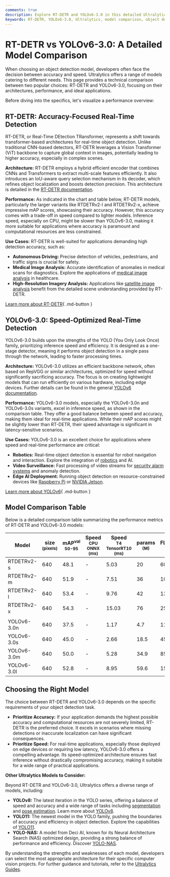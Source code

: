 ```yaml
---
comments: true
description: Explore RT-DETR and YOLOv6-3.0 in this detailed Ultralytics guide. Compare accuracy, speed, and applications to select the best model for your needs.
keywords: RT-DETR, YOLOv6-3.0, Ultralytics, model comparison, object detection, real-time detection, accuracy vs speed, computer vision
---
```


# RT-DETR vs YOLOv6-3.0: A Detailed Model Comparison

When choosing an object detection model, developers often face the decision between accuracy and speed. Ultralytics offers a range of models catering to different needs. This page provides a technical comparison between two popular choices: RT-DETR and YOLOv6-3.0, focusing on their architectures, performance, and ideal applications.

Before diving into the specifics, let's visualize a performance overview:

<script async src="https://cdn.jsdelivr.net/npm/chart.js@latest/dist/chart.min.js"></script>
<script defer src="../../javascript/benchmark.js"></script>

<canvas id="modelComparisonChart" width="1024" height="400" active-models='["RTDETRv2", "YOLOv6-3.0"]'></canvas>

## RT-DETR: Accuracy-Focused Real-Time Detection

RT-DETR, or Real-Time DEtection TRansformer, represents a shift towards transformer-based architectures for real-time object detection. Unlike traditional CNN-based detectors, RT-DETR leverages a Vision Transformer (ViT) backbone to capture global context in images, potentially leading to higher accuracy, especially in complex scenes.

**Architecture:** RT-DETR employs a hybrid efficient encoder that combines CNNs and Transformers to extract multi-scale features efficiently. It also introduces an IoU-aware query selection mechanism in its decoder, which refines object localization and boosts detection precision. This architecture is detailed in the [RT-DETR documentation](https://docs.ultralytics.com/models/rtdetr/).

**Performance:** As indicated in the chart and table below, RT-DETR models, particularly the larger variants like RTDETRv2-l and RTDETRv2-x, achieve impressive mAP scores, showcasing their accuracy. However, this accuracy comes with a trade-off in speed compared to lighter models. Inference speed, especially on CPU, might be slower than YOLOv6-3.0, making it more suitable for applications where accuracy is paramount and computational resources are less constrained.

**Use Cases:** RT-DETR is well-suited for applications demanding high detection accuracy, such as:

- **Autonomous Driving:** Precise detection of vehicles, pedestrians, and traffic signs is crucial for safety.
- **Medical Image Analysis:** Accurate identification of anomalies in medical scans for diagnostics. Explore the applications of [medical image analysis](https://www.ultralytics.com/glossary/medical-image-analysis) in healthcare.
- **High-Resolution Imagery Analysis:** Applications like [satellite image analysis](https://www.ultralytics.com/glossary/satellite-image-analysis) benefit from the detailed scene understanding provided by RT-DETR.

[Learn more about RT-DETR](https://docs.ultralytics.com/models/rtdetr/){ .md-button }

## YOLOv6-3.0: Speed-Optimized Real-Time Detection

YOLOv6-3.0 builds upon the strengths of the YOLO (You Only Look Once) family, prioritizing inference speed and efficiency. It is designed as a one-stage detector, meaning it performs object detection in a single pass through the network, leading to faster processing times.

**Architecture:** YOLOv6-3.0 utilizes an efficient backbone network, often based on RepVGG or similar architectures, optimized for speed without significantly sacrificing accuracy. The focus is on creating lightweight models that can run efficiently on various hardware, including edge devices. Further details can be found in the general [YOLOv6 documentation](https://docs.ultralytics.com/models/yolov6/).

**Performance:** YOLOv6-3.0 models, especially the YOLOv6-3.0n and YOLOv6-3.0s variants, excel in inference speed, as shown in the comparison table. They offer a good balance between speed and accuracy, making them ideal for real-time applications. While their mAP scores might be slightly lower than RT-DETR, their speed advantage is significant in latency-sensitive scenarios.

**Use Cases:** YOLOv6-3.0 is an excellent choice for applications where speed and real-time performance are critical:

- **Robotics:** Real-time object detection is essential for robot navigation and interaction. Explore the integration of [robotics](https://www.ultralytics.com/glossary/robotics) and AI.
- **Video Surveillance:** Fast processing of video streams for [security alarm systems](https://docs.ultralytics.com/guides/security-alarm-system/) and anomaly detection.
- **Edge AI Deployment:** Running object detection on resource-constrained devices like [Raspberry Pi](https://docs.ultralytics.com/guides/raspberry-pi/) or [NVIDIA Jetson](https://docs.ultralytics.com/guides/nvidia-jetson/).

[Learn more about YOLOv6](https://docs.ultralytics.com/models/yolov6/){ .md-button }

## Model Comparison Table

Below is a detailed comparison table summarizing the performance metrics of RT-DETR and YOLOv6-3.0 models:

| Model       | size<br><sup>(pixels) | mAP<sup>val<br>50-95 | Speed<br><sup>CPU ONNX<br>(ms) | Speed<br><sup>T4 TensorRT10<br>(ms) | params<br><sup>(M) | FLOPs<br><sup>(B) |
| ----------- | --------------------- | -------------------- | ------------------------------ | ----------------------------------- | ------------------ | ----------------- |
| RTDETRv2-s  | 640                   | 48.1                 | -                              | 5.03                                | 20                 | 60                |
| RTDETRv2-m  | 640                   | 51.9                 | -                              | 7.51                                | 36                 | 100               |
| RTDETRv2-l  | 640                   | 53.4                 | -                              | 9.76                                | 42                 | 136               |
| RTDETRv2-x  | 640                   | 54.3                 | -                              | 15.03                               | 76                 | 259               |
|             |                       |                      |                                |                                     |                    |                   |
| YOLOv6-3.0n | 640                   | 37.5                 | -                              | 1.17                                | 4.7                | 11.4              |
| YOLOv6-3.0s | 640                   | 45.0                 | -                              | 2.66                                | 18.5               | 45.3              |
| YOLOv6-3.0m | 640                   | 50.0                 | -                              | 5.28                                | 34.9               | 85.8              |
| YOLOv6-3.0l | 640                   | 52.8                 | -                              | 8.95                                | 59.6               | 150.7             |

## Choosing the Right Model

The choice between RT-DETR and YOLOv6-3.0 depends on the specific requirements of your object detection task.

- **Prioritize Accuracy:** If your application demands the highest possible accuracy and computational resources are not severely limited, RT-DETR is the preferred choice. It excels in scenarios where missing detections or inaccurate localization can have significant consequences.
- **Prioritize Speed:** For real-time applications, especially those deployed on edge devices or requiring low latency, YOLOv6-3.0 offers a compelling advantage. Its speed-optimized architecture ensures fast inference without drastically compromising accuracy, making it suitable for a wide range of practical applications.

**Other Ultralytics Models to Consider:**

Beyond RT-DETR and YOLOv6-3.0, Ultralytics offers a diverse range of models, including:

- **YOLOv8:** The latest iteration in the YOLO series, offering a balance of speed and accuracy and a wide range of tasks including [segmentation](https://docs.ultralytics.com/tasks/segment/) and [pose estimation](https://docs.ultralytics.com/tasks/pose/). Learn more about [YOLOv8](https://docs.ultralytics.com/models/yolov8/).
- **YOLO11:** The newest model in the YOLO family, pushing the boundaries of accuracy and efficiency in object detection. Explore the capabilities of [YOLO11](https://docs.ultralytics.com/models/yolo11/).
- **YOLO-NAS:** A model from Deci AI, known for its Neural Architecture Search (NAS) optimized design, providing a strong balance of performance and efficiency. Discover [YOLO-NAS](https://docs.ultralytics.com/models/yolo-nas/).

By understanding the strengths and weaknesses of each model, developers can select the most appropriate architecture for their specific computer vision projects. For further guidance and tutorials, refer to the [Ultralytics Guides](https://docs.ultralytics.com/guides/).
